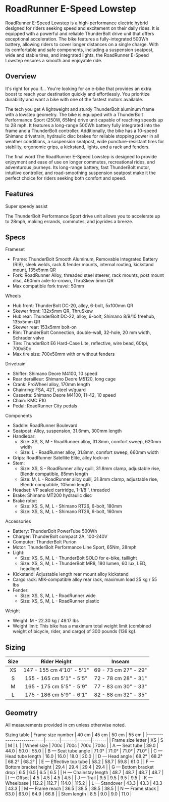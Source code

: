 # RoadRunner E-Speed Lowstep

RoadRunner E-Speed Lowstep is a high-performance electric hybrid designed for riders seeking speed and excitement on their daily rides. It is equipped with a powerful and reliable ThunderBolt drive unit that offers exceptional acceleration. The bike features a fully-integrated 500Wh battery, allowing riders to cover longer distances on a single charge. With its comfortable and safe components, including a suspension seatpost, wide and stable tires, and integrated lights, the RoadRunner E-Speed Lowstep ensures a smooth and enjoyable ride.
## Overview

It's right for you if...
You're looking for an e-bike that provides an extra boost to reach your destination quickly and effortlessly. You prioritize durability and want a bike with one of the fastest motors available.

The tech you get
A lightweight and sturdy ThunderBolt aluminum frame with a lowstep geometry. The bike is equipped with a ThunderBolt Performance Sport (250W, 65Nm) drive unit capable of reaching speeds up to 28 mph. It features a long-range 500Wh battery fully integrated into the frame and a ThunderBolt controller. Additionally, the bike has a 10-speed Shimano drivetrain, hydraulic disc brakes for reliable stopping power in all weather conditions, a suspension seatpost, wide puncture-resistant tires for stability, ergonomic grips, a kickstand, lights, and a rack and fenders.

The final word
The RoadRunner E-Speed Lowstep is designed to provide enjoyment and ease of use on longer commutes, recreational rides, and adventurous journeys. Its long-range battery, fast ThunderBolt motor, intuitive controller, and road-smoothing suspension seatpost make it the perfect choice for riders seeking both comfort and speed.

## Features

Super speedy assist

The ThunderBolt Performance Sport drive unit allows you to accelerate up to 28mph, making errands, commutes, and joyrides a breeze.

## Specs

Frameset
- Frame: ThunderBolt Smooth Aluminum, Removable Integrated Battery (RIB), sleek welds, rack & fender mounts, internal routing, kickstand mount, 135x5mm QR
- Fork: RoadRunner Alloy, threaded steel steerer, rack mounts, post mount disc, 460mm axle-to-crown, ThruSkew 5mm QR
- Max compatible fork travel: 50mm

Wheels
- Hub front: ThunderBolt DC-20, alloy, 6-bolt, 5x100mm QR
- Skewer front: 132x5mm QR, ThruSkew
- Hub rear: ThunderBolt DC-22, alloy, 6-bolt, Shimano 8/9/10 freehub, 135x5mm QR
- Skewer rear: 153x5mm bolt-on
- Rim: ThunderBolt Connection, double-wall, 32-hole, 20 mm width, Schrader valve
- Tire: ThunderBolt E6 Hard-Case Lite, reflective, wire bead, 60tpi, 700x50c
- Max tire size: 700x50mm with or without fenders

Drivetrain
- Shifter: Shimano Deore M4100, 10 speed
- Rear derailleur: Shimano Deore M5120, long cage
- Crank: ProWheel alloy, 170mm length
- Chainring: FSA, 42T, steel w/guard
- Cassette: Shimano Deore M4100, 11-42, 10 speed
- Chain: KMC E10
- Pedal: RoadRunner City pedals

Components
- Saddle: RoadRunner Boulevard
- Seatpost: Alloy, suspension, 31.6mm, 300mm length
- Handlebar:
  - Size: XS, S, M - RoadRunner alloy, 31.8mm, comfort sweep, 620mm width
  - Size: L - RoadRunner alloy, 31.8mm, comfort sweep, 660mm width
- Grips: RoadRunner Satellite Elite, alloy lock-on
- Stem:
  - Size: XS, S - RoadRunner alloy quill, 31.8mm clamp, adjustable rise, Blendr compatible, 85mm length
  - Size: M, L - RoadRunner alloy quill, 31.8mm clamp, adjustable rise, Blendr compatible, 105mm length
- Headset: VP sealed cartridge, 1-1/8'', threaded
- Brake: Shimano MT200 hydraulic disc
- Brake rotor:
  - Size: XS, S, M, L - Shimano RT26, 6-bolt, 180mm
  - Size: XS, S, M, L - Shimano RT26, 6-bolt, 160mm

Accessories
- Battery: ThunderBolt PowerTube 500Wh
- Charger: ThunderBolt compact 2A, 100-240V
- Computer: ThunderBolt Purion
- Motor: ThunderBolt Performance Line Sport, 65Nm, 28mph
- Light:
  - Size: XS, S, M, L - ThunderBolt SOLO for e-bike, taillight
  - Size: XS, S, M, L - ThunderBolt MR8, 180 lumen, 60 lux, LED, headlight
- Kickstand: Adjustable length rear mount alloy kickstand
- Cargo rack: MIK-compatible alloy rear rack, maximum load 25 kg / 55 lbs
- Fender:
  - Size: XS, S, M, L - RoadRunner wide
  - Size: XS, S, M, L - RoadRunner plastic

Weight
- Weight: M - 22.30 kg / 49.17 lbs
- Weight limit: This bike has a maximum total weight limit (combined weight of bicycle, rider, and cargo) of 300 pounds (136 kg).

## Sizing

| Size |        Rider Height       |        Inseam        |
|:----:|:-------------------------:|:--------------------:|
|  XS  | 147 - 155 cm 4'10" - 5'1" | 69 - 73 cm 27" - 29" |
|   S  |  155 - 165 cm 5'1" - 5'5" | 72 - 78 cm 28" - 31" |
|   M  |  165 - 175 cm 5'5" - 5'9" | 77 - 83 cm 30" - 33" |
|   L  |  175 - 186 cm 5'9" - 6'1" | 82 - 88 cm 32" - 35" |

## Geometry

All measurements provided in cm unless otherwise noted.

Sizing table
| Frame size number         | 40 cm | 45 cm | 50 cm | 55 cm |
|---------------------------|-------|-------|-------|-------|
| Frame size letter         | XS    | S     | M     | L     |
| Wheel size                | 700c  | 700c  | 700c  | 700c  |
| A — Seat tube             | 39.0  | 44.0  | 50.0  | 55.0  |
| B — Seat tube angle       | 71.0° | 71.0° | 71.0° | 71.0° |
| C — Head tube length      | 16.0  | 16.0  | 18.0  | 20.0  |
| D — Head angle            | 68.2° | 68.2° | 68.2° | 68.2° |
| E — Effective top tube    | 58.2  | 58.7  | 59.8  | 61.0  |
| F — Bottom bracket height | 29.4  | 29.4  | 29.4  | 29.4  |
| G — Bottom bracket drop   | 6.5   | 6.5   | 6.5   | 6.5   |
| H — Chainstay length      | 48.7  | 48.7  | 48.7  | 48.7  |
| I — Offset                | 4.5   | 4.5   | 4.5   | 4.5   |
| J — Trail                 | 9.5   | 9.5   | 9.5   | 9.5   |
| K — Wheelbase             | 112.2 | 112.7 | 114.0 | 115.2 |
| L — Standover             | 43.3  | 43.3  | 43.3  | 43.3  |
| M — Frame reach           | 36.5  | 38.5  | 38.5  | 38.5  |
| N — Frame stack           | 63.0  | 63.0  | 64.9  | 66.8  |
| Stem length               | 8.5   | 9.0   | 9.0   | 11.0  |
